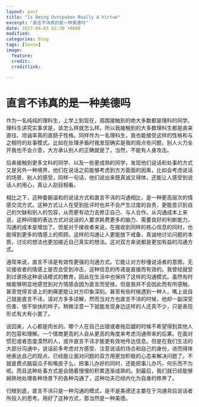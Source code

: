 ```yaml
---
layout: post
title: "Is Being Outspoken Really A Virtue"
excerpt: "直言不讳真的是一种美德吗"
date: 2017-04-03 02:30 +0800
modified: 
categories: blog
tags: [Sense]
image:
  feature: 
  credit: 
  creditlink:

---
```


# 直言不讳真的是一种美德吗

作为一名纯纯的理科生，上学上到现在，周围接触到的绝大多数都是理科的同学。理科生讲究实事求是，该怎么样就怎么样。所以我接触到的大多数理科生都是直来直往、坦诚率真的直肠子性格。同样作为一名理科生，我也能接受这样的性格和与之相符的处事模式。比如在处理矛盾时我发现确实是我的观点有问题，别人火力全开我也不会介意，大方承认别人的正确就是了。当然，不能有人身攻击。

后来接触到更多文科的同学、以及一些更成熟的同学，发现他们说话和处事的方式又是另外一种境界。他们在说话之前能够考虑到方方面面的因素，比如会考虑说话的场景、别人的感受，同样一句话，他们说出来既真诚又得体，还能让人感受到说话人的用心，真让人刮目相看。

相比之下，这种委婉温和的说话方式和直言不讳的沟通相比，是一种更高层次的情感交流方式。这种方式让人在受到批评时也并不会产生过度的自责，更能意识到自己的欠缺和别人的包容，从而更有动力去修正自己、与人合作。从沟通成本上来说，这种间接的表达方式对说话的人要求耗费更多的脑力、需要良好的判断能力，沟通的成本是增加了。但是对于接收者来说，在接收到同样的核心信息的同时，也能得到更多的情感上的照顾。这样的沟通让人更能放下戒备，真诚地讨论问题的本质，讨论的想法也更加接近自己真实的想法。这对双方来说都是更加有益的沟通方式。

通常来说，直言不讳是有效性更强的沟通方式。它能让对方秒懂说话者的意图，无论接收者的情感上是否会受到冲击，这种信息的传递是直接而有效的。我曾经就受到过褒扬这种说话模式的教育，因此在生活中也保持了这样的沟通模式。虽然有时候能够明显地感觉到对方情感会因为直言而受挫，但是我并不会因此而有所感触，甚至觉得言语上的刺痛更能让对方印象深刻。甚至有些时候遇到一种人，嘴上说自己就是直言不讳，请对方多多谅解，然而当对方也直言不讳的时候，他却一副深受伤害、很不愉快的样子。稍微注意一下就能发现身边这样的人还真不少，只是表现形式有大有小罢了。

说回来，人心都是肉长的。哪个人在自己出错或者拖后腿的时候不希望得到其他人的包容和理解。一个情商更高的人会从更高的角度来考虑沟通带来的后果。在面对惯犯或者态度漠然的人，或许直言不讳才能更有效地传达信息。但是在我们生活的大部分沟通中，说话前多考虑对方感受、注意说话的场合和自己的身份，进而得体地表达自己的观点，已经能让面对问题的双方用更加积极的心态来解决问题了。不就是费点脑袋瓜子和嘴皮子么，把事儿办好的同时，还能把事儿办巧，何乐而不为呢。而且这种处事方式是会随着慢慢的积累逐渐成熟的。到最后，我们就已经能够娴熟地处理各种场景下的各种沟通了，这种功夫已经内化为自身的修养了。

归根到底，直言不讳只是一种沟通的模式，是不是美德还主要在于沟通背后说话者所投入的思考。用好了这种方式，那当然是一种美德。